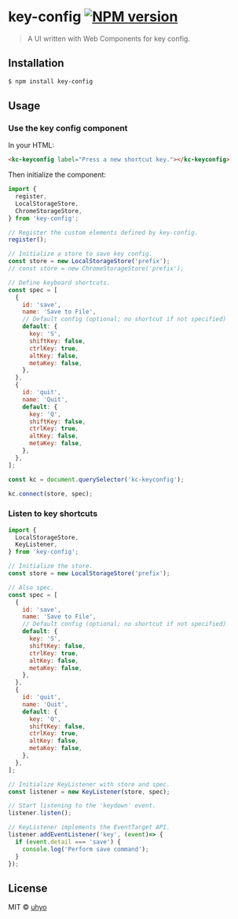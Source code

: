# key-config [![NPM version][npm-image]][npm-url]
> A UI written with Web Components for key config.

## Installation

```sh
$ npm install key-config
```

## Usage

### Use the key config component
In your HTML:

```html
<kc-keyconfig label="Press a new shortcut key."></kc-keyconfig>
```

Then initialize the component:

```js
import {
  register,
  LocalStorageStore,
  ChromeStorageStore,
} from 'key-config';

// Register the custom elements defined by key-config.
register();

// Initialize a store to save key config.
const store = new LocalStorageStore('prefix');
// const store = new ChromeStorageStore('prefix');

// Define keyboard shortcuts.
const spec = [
  {
    id: 'save',
    name: 'Save to File',
    // Default config (optional; no shortcut if not specified)
    default: {
      key: 'S',
      shiftKey: false,
      ctrlKey: true,
      altKey: false,
      metaKey: false,
    },
  },
  {
    id: 'quit',
    name: 'Quit',
    default: {
      key: 'Q',
      shiftKey: false,
      ctrlKey: true,
      altKey: false,
      metaKey: false,
    },
  },
];

const kc = document.querySelector('kc-keyconfig');

kc.connect(store, spec);
```

### Listen to key shortcuts
```js
import {
  LocalStorageStore,
  KeyListener,
} from 'key-config';

// Initialize the store.
const store = new LocalStorageStore('prefix');

// Also spec.
const spec = [
  {
    id: 'save',
    name: 'Save to File',
    // Default config (optional; no shortcut if not specified)
    default: {
      key: 'S',
      shiftKey: false,
      ctrlKey: true,
      altKey: false,
      metaKey: false,
    },
  },
  {
    id: 'quit',
    name: 'Quit',
    default: {
      key: 'Q',
      shiftKey: false,
      ctrlKey: true,
      altKey: false,
      metaKey: false,
    },
  },
];

// Initialize KeyListener with store and spec.
const listener = new KeyListener(store, spec);

// Start listening to the 'keydown' event.
listener.listen();

// KeyListener implements the EventTarget API.
listener.addEventListener('key', (event)=> {
  if (event.detail === 'save') {
    console.log('Perform save command');
  }
});

```

## License

MIT © [uhyo]()


[npm-image]: https://badge.fury.io/js/key-config.svg
[npm-url]: https://npmjs.org/package/key-config
